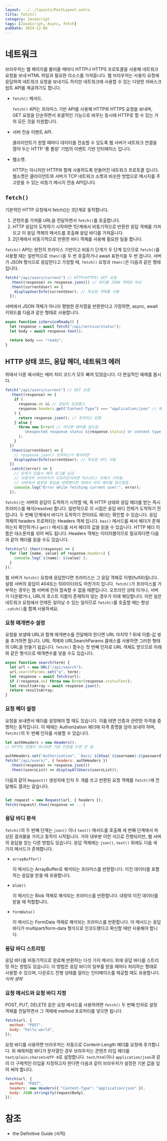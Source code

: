 ```yaml
---
layout: ../../layouts/PostLayout.astro
title: fetch()
category: JavaScript
tags: [JavaScript, Async, fetch]
pubDate: 2024-12-06
---
```


# 네트워크

브라우저는 웹 페이지를 불러올 때마다 HTTP나 HTTPS 프로토콜을 사용해 네트워크 요청을 보내 HTML 파일과 필요한 리소스를 가져옵니다. 웹 브라우저는 사용자 요청에 응답하여 네트워크 요청을 보내기도 하지만 네트워크에 사용할 수 있는 다양한 자바스크립트 API를 제공하기도 합니다.

- `fetch()` 메서드.

  `fetch()` API는 프라미스 기반 API를 사용해 HTTP와 HTTPS 요청을 보내며, GET 요청을 단순하면서 포괄적인 기능으로 바꾸는 동시에 HTTP로 할 수 있는 거의 모든 것을 지원합니다.

- 서버 전송 이벤트 API.

  클라이언트가 원할 때마다 데이터를 전송할 수 있도록 웹 서버가 네트워크 연결을 열어 두는 HTTP '롱 폴링' 기법의 이벤트 기반 인터페이스 입니다.

- 웹소켓.

  HTTP는 아니지만 HTTP와 함께 사용하도록 만들어진 네트워크 프로토콜 입니다. 웹소켓은 클라이언트와 서버가 TCP 네트워크 소켓과 비슷한 방법으로 메시지를 주고받을 수 있는 비동기 메시지 전송 API입니다.

## `fetch()`

기본적인 HTTP 요청에서 fetch()는 3단계로 동작합니다.

1. 콘텐츠를 가져올 URL을 전달하면서 `fetch()`를 호출합니다.
2. HTTP 응답이 도착하기 시작하면 1단계에서 비동기적으로 반환한 응답 객체를 가져오고 이 응답 객체의 메서드를 호출해 응답 바디를 가져옵니다.
3. 2단계에서 비동기적으로 반환한 바디 객체를 사용해 필요한 일을 합니다.

`fetch()` API는 완전히 프라미스 기반이고 비동기 단계가 두 단계 있으므로 `fetch()`를 사용할 때는 일반적으로 `then()`을 두 번 호출하거나 await 표현식을 두 번 씁니다. 서버가 JSON 형식으로 응답한다고 가정할 때, `fetch()` 요청과 `then()`은 다음과 같은 형태입니다.

```javascript
fetch("/api/users/current") // HTTP(HTTPS) GET 요청
  .then((response) => response.json()) // 바디를 JSON 객체로 파싱
  .then((currentUser) => {
    displayUserInfo(currentUser); // 파싱된 객체를 사용
  });
```

서버에서 JSON 객체가 아니라 평범한 문자열을 반환한다고 가정하면, async, await 키워드를 다음과 같은 형태로 사용합니다.

```javascript
async function isServiceReady() {
  let response = await fetch("/api/service/status");
  let body = await response.text();

  return body === "ready";
}
```

## HTTP 상태 코드, 응답 헤더, 네트워크 에러

위에서 다룬 예시에는 에러 처리 코드가 모두 빠져 있었습니다. 더 현실적인 예제를 봅시다.

```javascript
fetch("/api/users/current") // GET 요청
  .then((response) => {
    if (
      response.ok && // 응답이 성공했고
      response.headers.get("Content-Type") === "application/json" // 예상한 타입이면
    ) {
      return response.json(); // 프라미스 반환
    } else {
      throw new Error( // 아니면 에러를 일으킴
        `Unexpected response status ${response.status} or content type`,
      );
    }
  })
  .then((currentUser) => {
    // response.json() 프라미스가 해석되면
    displayUserInfo(currentUser); // 파싱된 바디 사용
  })
  .catch((error) => {
    // 문제가 있을시 에러 로그를 남김
    // 사용자의 브라우저가 오프라인이라면 fetch() 자체가 거부됨.
    // 서버에서 잘못된 응답을 반환했다면 위에서 이미 에러를 일으켰음.
    console.log("Error while fetching current user:", error);
  });
```

`fetch()`는 서버의 응답이 도착하기 시작할 때, 즉 HTTP 상태와 응답 헤더를 받는 즉시 프라미스를 해석(resolve) 합니다. 일반적으로 이 시점은 응답 바디 전체가 도착하기 전입니다. 두 번째 단계에서 바디가 도착하기 전이라도 헤더는 확인할 수 있습니다. 응답 객체의 headers 프로퍼티는 Headers 객체 입니다. `has()` 메서드를 써서 헤더가 존재하는지 확인하거나 `get()` 메서드를 서서 헤더의 값을 읽을 수 있습니다. HTTP 헤더 이름은 대소문자를 섞어 써도 됩니다. Headers 객체는 이터러블이므로 필요하다면 다음과 같이 헤더를 읽을 수도 있습니다.

```javascript
fetch(url).then((response) => {
  for (let [name, value] of response.headers) {
    console.log(`${name}: ${value}`);
  }
});
```

웹 서버가 `fetch()` 요청에 응답한다면 프라미스는 그 응답 객체로 이행(fulfill)됩니다. 설령 서버의 응답이 404또는 500이더라도 마찬가지 입니다. `fetch()`가 프라미스를 거부하는 경우는 웹 서버에 전혀 접속할 수 없을 때뿐입니다. 오프라인 상태 이거나, 서버가 다운됐거나, URL의 호스트 이름이 존재하지 않는 경우가 이에 해당합니다. 이런 일은 네트워크 요청에서 언제든 일어날 수 있는 일이므로 `fetch()`를 호출할 때는 항상 `.catch()`를 함께 사용하세요.

### 요청 매개변수 설정

요청을 보낼때 URL과 함께 매개변수를 전달해야 한다면 URL 마지막 ? 뒤에 이름-값 쌍을 추가하면 됩니다. URL 객체와 URLSearchParams 클래스를 사용하면 그러한 형태의 URL을 만들기 쉽습니다. `fetch()` 함수는 첫 번째 인자로 URL 객체도 받으므로 아래와 같은 형식으로 매개변수를 넣을 수도 있습니다.

```javascript
async function search(term) {
  let url = new URL("/api/search");
  url.searchParams.set("q", term);
  let response = await fetch(url);
  if (!response.ok) throw new Error(response.statusText);
  let resultsArray = await response.json();
  return resultsArray;
}
```

### 요청 헤더 설정

요청을 보내면서 헤더를 설정해야 할 때도 있습니다. 이를 테면 인증과 관련한 자격을 증명하는 동작입니다. 이 때에는 Authorization 헤더에 자격 증명을 담아 보내야 하며, `fetch()`의 두 번째 인자를 사용할 수 있습니다.

```javascript
let authHeaders = new Headers();
// HTTPS 연결이 아니라면 기본 인증을 쓰면 안 됨.

authHeaders.set("Authorization", `Basic ${btoa(`${username}:${password}`)}`);
fetch("/api/users/", { headers: authHeaders })
  .then((response) => response.json())
  .then((usersList) => displayAllUsers(usersList));
```

다음과 같이 `Request()` 생성자에 인자 두 개를 쓰고 반환된 요청 객체를 `fetch()`에 전달해도 결과는 같습니다.

```javascript

let request = new Request(url, { headers });
fetch(request).then(response => ...)
```

### 응답 바디 분석

`fetch()`의 두 번째 단계는 `json()` 이나 `text()` 메서드를 호출해 세 번째 단계에서 파싱된 결과물을 가지고 동작이 시작됩니다. 거의 대부분 이런 식으로 진행되지만, 웹 서버의 응답을 얻는 다른 방법도 있습니다. 응답 객체에는 `json()`, `text()` 외에도 다음 세 가지 메서드가 존재합니다.

- `arrayBuffer()`

  이 메서드는 ArrayBuffer로 해석되는 프라미스를 반환합니다. 이진 데이터를 포함하는 응답을 받을 때 유용합니다.

- `blob()`

  이 메서드는 Blob 객체로 해석되는 프라미스를 반환합니다. 대량의 이진 데이터를 받을 때 적합합니다.

- `formData()`

  이 메서드는 FormData 객체로 해석되는 프라미스를 반환합니다. 이 메서드는 응답 바디가 multipart/form-data 형식으로 인코드됐다고 확신할 때만 사용해야 합니다.

### 응답 바디 스트리밍

응답 바디를 비동기적으로 완료해 반환하는 다섯 가지 메서드 외에 응답 바디를 스트리밍 하는 방법도 있습니다. 이 방법은 응답 바디의 일부를 받을 때마다 처리하는 형태로 사용할 수 있으며, 다운로드 진행 상태를 알리는 인터페이스를 제공할 때도 유용합니다. _이하 생략_

### 요청 메서드와 요청 바디 지정

POST, PUT, DELETE 같은 요청 메서드를 사용하려면 `fetch()` 두 번째 인자로 설정 객체를 전달하면서 그 객체에 method 프로퍼티를 넣으면 됩니다.

```javascript
fetch(url, {
  method: "POST",
  body: "hello world",
});
```

요청 바디를 사용하면 브라우저는 자동으로 Content-Length 헤더를 요청에 추가합니다. 위 예제처럼 바디가 문자열인 경우 브라우저는 콘텐츠 타입 헤더를 `text/plain;charset=UTF-8`로 설정합니다. `text/html`이나 `application/json`과 같이 더 구체적인 타입을 지정하고자 한다면 다음과 같이 브라우저가 설정한 기본 값을 덮어 써야 합니다.

```javascript
fetch(url, {
  method: "POST",
  headers: new Headers({ "Content-Type": "application/json" }),
  body: JSON.stringify(requestBody),
});
```

# 참조

- the Definitive Guide (서적)
